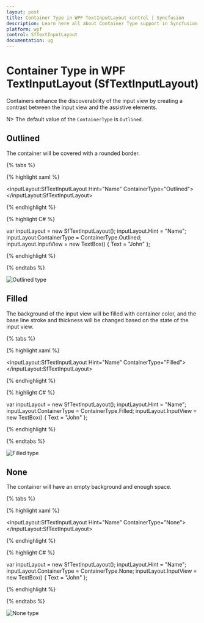 ```yaml
---
layout: post
title: Container Type in WPF TextInputLayout control | Syncfusion
description: Learn here all about Container Type support in Syncfusion WPF TextInputLayout (SfTextInputLayout) control and more.
platform: wpf
control: SfTextInputLayout
documentation: ug
---
```


# Container Type in WPF TextInputLayout (SfTextInputLayout)

Containers enhance the discoverability of the input view by creating a contrast between the input view and the assistive elements.

N> The default value of the `ContainerType` is `Outlined`.

## Outlined

The container will be covered with a rounded border.

{% tabs %} 

{% highlight xaml %} 

<inputLayout:SfTextInputLayout
    Hint="Name" 
    ContainerType="Outlined">
    <TextBox Text="John" />
</inputLayout:SfTextInputLayout>  
 

{% endhighlight %}

{% highlight C# %} 

var inputLayout = new SfTextInputLayout();
inputLayout.Hint = "Name";
inputLayout.ContainerType = ContainerType.Outlined;
inputLayout.InputView = new TextBox() { Text = "John" }; 

{% endhighlight %}

{% endtabs %}

![Outlined type](Images/outlined.png)

## Filled

The background of the input view will be filled with container color, and the base line stroke and thickness will be changed based on the state of the input view.

{% tabs %} 

{% highlight xaml %} 

<inputLayout:SfTextInputLayout
    Hint="Name" 
    ContainerType="Filled">
    <TextBox Text="John" />
</inputLayout:SfTextInputLayout>  

{% endhighlight %}

{% highlight C# %} 

var inputLayout = new SfTextInputLayout();
inputLayout.Hint = "Name";
inputLayout.ContainerType = ContainerType.Filled;
inputLayout.InputView = new TextBox() { Text = "John" }; 

{% endhighlight %}

{% endtabs %}

![Filled type](Images/Filled.png)

## None

The container will have an empty background and enough space.

{% tabs %} 

{% highlight xaml %} 

<inputLayout:SfTextInputLayout
    Hint="Name" 
    ContainerType="None">
    <TextBox Text="John" />
</inputLayout:SfTextInputLayout>  
 

{% endhighlight %}

{% highlight C# %} 

var inputLayout = new SfTextInputLayout();
inputLayout.Hint = "Name";
inputLayout.ContainerType = ContainerType.None;
inputLayout.InputView = new TextBox() { Text = "John" }; 

{% endhighlight %}

{% endtabs %}

![None type](Images/none.png)


